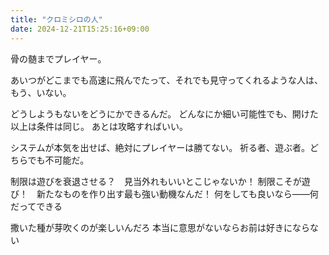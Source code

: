 ```yaml
---
title: "クロミシロの人"
date: 2024-12-21T15:25:16+09:00
---
```

骨の髄までプレイヤー。

あいつがどこまでも高速に飛んでたって、それでも見守ってくれるような人は、もう、いない。

どうしようもないをどうにかできるんだ。
どんなにか細い可能性でも、開けた以上は条件は同じ。
あとは攻略すればいい。

システムが本気を出せば、絶対にプレイヤーは勝てない。
祈る者、遊ぶ者。どちらでも不可能だ。


制限は遊びを衰退させる？　見当外れもいいとこじゃないか！
制限こそが遊び！　新たなものを作り出す最も強い動機なんだ！
何をしても良いなら――何だってできる


撒いた種が芽吹くのが楽しいんだろ
本当に意思がないならお前は好きにならない
